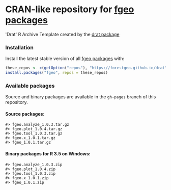 
# CRAN-like repository for [__fgeo__ packages](https://forestgeo.github.io/fgeo/)

'Drat' R Archive Template created by the [drat package](https://CRAN.R-project.org/package=drat)

### Installation

Install the latest stable version of all [fgeo packages](https://forestgeo.github.io/fgeo/) with:

``` r
these_repos <- c(getOption("repos"), "https://forestgeo.github.io/drat")
install.packages("fgeo", repos = these_repos)
```

### Available packages

Source and binary packages are available in the `gh-pages` branch of
this repository.

#### Source packages:

    #> fgeo.analyze_1.0.3.tar.gz
    #> fgeo.plot_1.0.4.tar.gz
    #> fgeo.tool_1.0.3.tar.gz
    #> fgeo.x_1.0.1.tar.gz
    #> fgeo_1.0.1.tar.gz

#### Binary packages for R 3.5 on Windows:

    #> fgeo.analyze_1.0.3.zip
    #> fgeo.plot_1.0.4.zip
    #> fgeo.tool_1.0.3.zip
    #> fgeo.x_1.0.1.zip
    #> fgeo_1.0.1.zip
